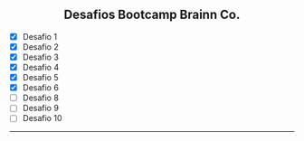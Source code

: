 <div align="center">
 <h2>Desafios Bootcamp Brainn Co.</h2>
</div>

- [x] Desafio 1
- [x] Desafio 2
- [x] Desafio 3
- [x] Desafio 4
- [x] Desafio 5
- [x] Desafio 6
- [ ] Desafio 8
- [ ] Desafio 9
- [ ] Desafio 10

---
